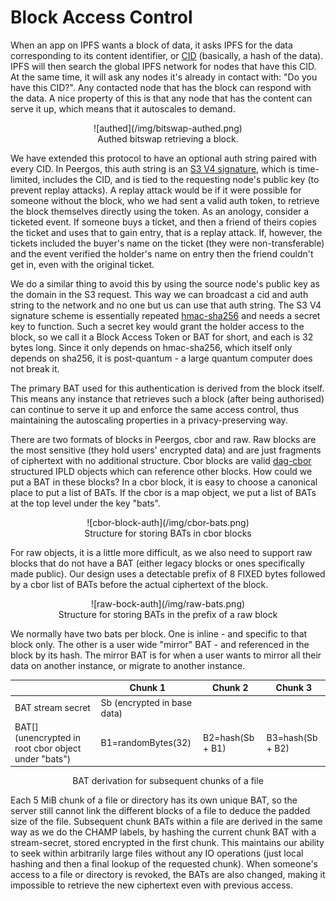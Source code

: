 # Block Access Control

When an app on IPFS wants a block of data, it asks IPFS for the data corresponding to its content identifier, or [CID](https://docs.ipfs.io/concepts/content-addressing/#identifier-formats) (basically, a hash of the data). IPFS will then search the global IPFS network for nodes that have this CID. At the same time, it will ask any nodes it's already in contact with: "Do you have this CID?". Any contacted node that has the block can respond with the data. A nice property of this is that any node that has the content can serve it up, which means that it autoscales to demand. 

<center>
![authed](/img/bitswap-authed.png)
<br/>
Authed bitswap retrieving a block.
</center>

We have extended this protocol to have an optional auth string paired with every CID. In Peergos, this auth string is an [S3 V4 signature](https://docs.aws.amazon.com/AmazonS3/latest/API/sig-v4-header-based-auth.html), which is time-limited, includes the CID, and is tied to the requesting node's public key (to prevent replay attacks). A replay attack would be if it were possible for someone without the block, who we had sent a valid auth token, to retrieve the block themselves directly using the token. As an anology, consider a ticketed event. If someone buys a ticket, and then a friend of theirs copies the ticket and uses that to gain entry, that is a replay attack. If, however, the tickets included the buyer's name on the ticket (they were non-transferable) and the event verified the holder's name on entry then the friend couldn't get in, even with the original ticket. 

We do a similar thing to avoid this by using the source node's public key as the domain in the S3 request. This way we can broadcast a cid and auth string to the network and no one but us can use that auth string. The S3 V4 signature scheme is essentially repeated [hmac-sha256](https://en.wikipedia.org/wiki/HMAC) and needs a secret key to function. Such a secret key would grant the holder access to the block, so we call it a Block Access Token or BAT for short, and each is 32 bytes long. Since it only depends on hmac-sha256, which itself only depends on sha256, it is post-quantum - a large quantum computer does not break it. 

The primary BAT used for this authentication is derived from the block itself. This means any instance that retrieves such a block (after being authorised) can continue to serve it up and enforce the same access control, thus maintaining the autoscaling properties in a privacy-preserving way.

There are two formats of blocks in Peergos, cbor and raw. Raw blocks are the most sensitive (they hold users' encrypted data) and are just fragments of ciphertext with no additional structure. Cbor blocks are valid [dag-cbor](https://ipld.io/docs/codecs/known/dag-cbor/) structured IPLD objects which can reference other blocks. How could we put a BAT in these blocks? In a cbor block, it is easy to choose a canonical place to put a list of BATs. If the cbor is a map object, we put a list of BATs at the top level under the key "bats".

<center>
![cbor-block-auth](/img/cbor-bats.png)
<br/>
Structure for storing BATs in cbor blocks
</center>

For raw objects, it is a little more difficult, as we also need to support raw blocks that do not have a BAT (either legacy blocks or ones specifically made public). Our design uses a detectable prefix of 8 FIXED bytes followed by a cbor list of BATs before the actual ciphertext of the block.

<center>
![raw-bock-auth](/img/raw-bats.png)
<br/>
Structure for storing BATs in the prefix of a raw block
</center>

We normally have two bats per block. One is inline - and specific to that block only. The other is a user wide "mirror" BAT - and referenced in the block by its hash. The mirror BAT is for when a user wants to mirror all their data on another instance, or migrate to another instance. 

| | Chunk 1                |  Chunk 2     | Chunk 3 |
|-|-------------------------|-----------------|---------|
| BAT stream secret | Sb (encrypted in base data)  |                    |    |
| BAT[] (unencrypted in root cbor object under "bats") | B1=randomBytes(32)                | B2=hash(Sb + B1) | B3=hash(Sb + B2) |

<center>
BAT derivation for subsequent chunks of a file
</center>

Each 5 MiB chunk of a file or directory has its own unique BAT, so the server still cannot link the different blocks of a file to deduce the padded size of the file. Subsequent chunk BATs within a file are derived in the same way as we do the CHAMP labels, by hashing the current chunk BAT with a stream-secret, stored encrypted in the first chunk. This maintains our ability to seek within arbitrarily large files without any IO operations (just local hashing and then a final lookup of the requested chunk). When someone's access to a file or directory is revoked, the BATs are also changed, making it impossible to retrieve the new ciphertext even with previous access.